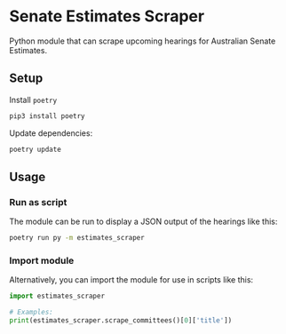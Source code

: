 # Senate Estimates Scraper

Python module that can scrape upcoming hearings for Australian Senate Estimates.

## Setup

Install `poetry`

```sh
pip3 install poetry
```

Update dependencies:

```sh
poetry update
```

## Usage

### Run as script

The module can be run to display a JSON output of the hearings like this:

```sh
poetry run py -m estimates_scraper
```

### Import module

Alternatively, you can import the module for use in scripts like this:

```py
import estimates_scraper

# Examples:
print(estimates_scraper.scrape_committees()[0]['title'])
```